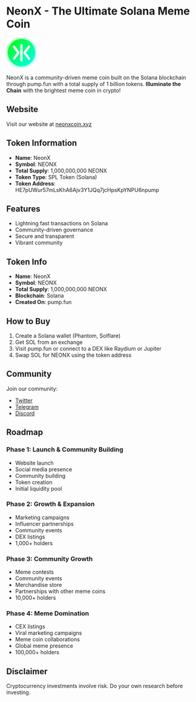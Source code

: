 # NeonX - The Ultimate Solana Meme Coin

![NeonX Logo](assets/images/neonx-logo.svg)

NeonX is a community-driven meme coin built on the Solana blockchain through pump.fun with a total supply of 1 billion tokens. **Illuminate the Chain** with the brightest meme coin in crypto!

## Website

Visit our website at [neonxcoin.xyz](https://neonxcoin.xyz)

## Token Information

- **Name**: NeonX
- **Symbol**: NEONX
- **Total Supply**: 1,000,000,000 NEONX
- **Token Type**: SPL Token (Solana)
- **Token Address**: HE7pUWur57mLsKhA6Ajv3Y1JQq7jcHpsKpYNPU6npump

## Features

- Lightning fast transactions on Solana
- Community-driven governance
- Secure and transparent
- Vibrant community

## Token Info

- **Name**: NeonX
- **Symbol**: NEONX
- **Total Supply**: 1,000,000,000 NEONX
- **Blockchain**: Solana
- **Created On**: pump.fun

## How to Buy

1. Create a Solana wallet (Phantom, Solflare)
2. Get SOL from an exchange
3. Visit pump.fun or connect to a DEX like Raydium or Jupiter
4. Swap SOL for NEONX using the token address

## Community

Join our community:

- [Twitter](https://twitter.com/)
- [Telegram](https://t.me/neonxcoin_sol)
- [Discord](https://discord.gg/)

## Roadmap

### Phase 1: Launch & Community Building
- Website launch
- Social media presence
- Community building
- Token creation
- Initial liquidity pool

### Phase 2: Growth & Expansion
- Marketing campaigns
- Influencer partnerships
- Community events
- DEX listings
- 1,000+ holders

### Phase 3: Community Growth
- Meme contests
- Community events
- Merchandise store
- Partnerships with other meme coins
- 10,000+ holders

### Phase 4: Meme Domination
- CEX listings
- Viral marketing campaigns
- Meme coin collaborations
- Global meme presence
- 100,000+ holders

## Disclaimer

Cryptocurrency investments involve risk. Do your own research before investing.
